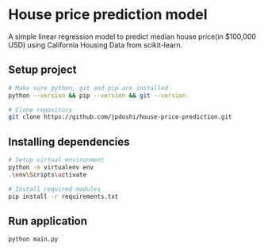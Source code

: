 # House price prediction model

A simple linear regression model to predict median house price(in $100,000 USD) using California Housing Data from scikit-learn.

## Setup project

```bash
# Make sure python, git and pip are installed
python --version && pip --version && git --version

# Clone repository
git clone https://github.com/jpdoshi/house-price-prediction.git
```

## Installing dependencies

```bash
# Setup virtual environment
python -m virtualenv env
.\env\Scripts\activate

# Install required modules
pip install -r requirements.txt
```

## Run application

```bash
python main.py
```
